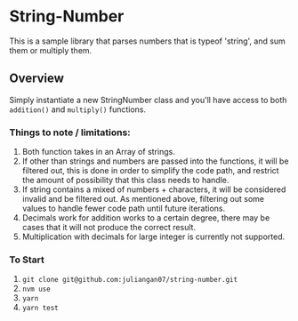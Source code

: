 # String-Number

This is a sample library that parses numbers that is typeof 'string', and sum them or multiply them.

## Overview
Simply instantiate a new StringNumber class and you'll have access to both `addition()` and `multiply()` functions.

### Things to note / limitations:
1. Both function takes in an Array of strings.
2. If other than strings and numbers are passed into the functions, it will be filtered out, this is done in order to simplify the code path, and restrict the amount of possibility that this class needs to handle.
3. If string contains a mixed of numbers + characters, it will be considered invalid and be filtered out. As mentioned above, filtering out some values to handle fewer code path until future iterations.
4. Decimals work for addition works to a certain degree, there may be cases that it will not produce the correct result.
5. Multiplication with decimals for large integer is currently not supported.

### To Start
1. `git clone git@github.com:juliangan07/string-number.git`
2. `nvm use`
2. `yarn`
3. `yarn test`

